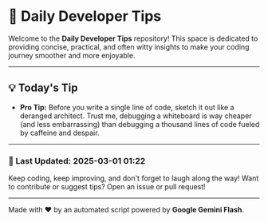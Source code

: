 
# 🌟 Daily Developer Tips

Welcome to the **Daily Developer Tips** repository! This space is dedicated to providing concise, practical, and often witty insights to make your coding journey smoother and more enjoyable.

---

## 💡 Today's Tip

- **Pro Tip:**  Before you write a single line of code,  sketch it out like a deranged architect.  Trust me,  debugging a whiteboard is way cheaper (and less embarrassing) than debugging a thousand lines of code fueled by caffeine and despair.

---

### 📅 Last Updated: 2025-03-01 01:22

Keep coding, keep improving, and don't forget to laugh along the way! Want to contribute or suggest tips? Open an issue or pull request!

---

Made with ❤️ by an automated script powered by **Google Gemini Flash**.
